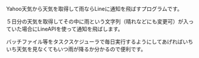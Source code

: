 Yahoo天気から天気を取得して雨ならLineに通知を飛ばすプログラムです。

５日分の天気を取得してその中に雨という文字列（晴れなどにも変更可）が入っていた場合にLineAPIを使って通知を飛ばします。

バッチファイル等をタスクスケジューラで毎日実行するようにしてあげればいちいち天気を見なくてもいつ雨が降るか分かるので便利です。
